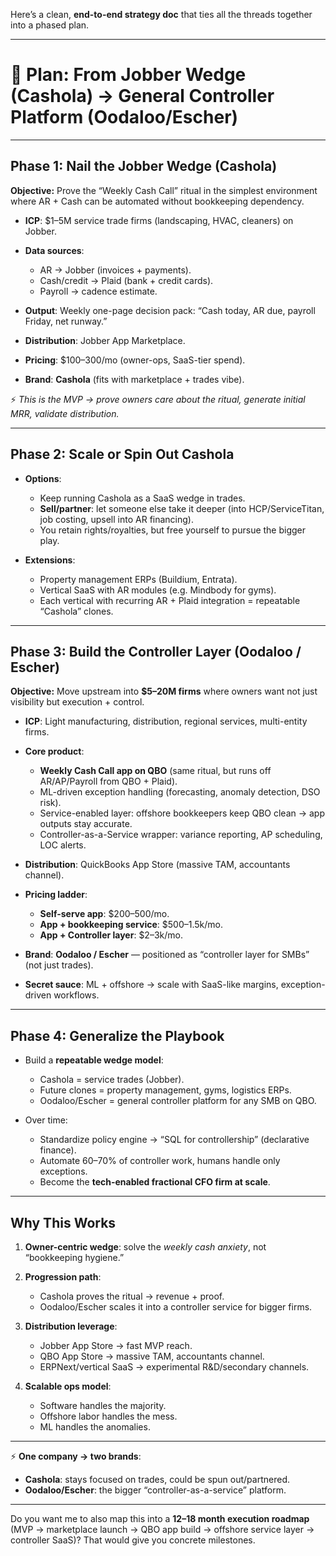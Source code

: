 Here’s a clean, **end-to-end strategy doc** that ties all the threads together into a phased plan.

---

# 🚀 Plan: From Jobber Wedge (Cashola) → General Controller Platform (Oodaloo/Escher)

---

## **Phase 1: Nail the Jobber Wedge (Cashola)**

**Objective:** Prove the “Weekly Cash Call” ritual in the simplest environment where AR + Cash can be automated without bookkeeping dependency.

* **ICP**: \$1–5M service trade firms (landscaping, HVAC, cleaners) on Jobber.
* **Data sources**:

  * AR → Jobber (invoices + payments).
  * Cash/credit → Plaid (bank + credit cards).
  * Payroll → cadence estimate.
* **Output**: Weekly one-page decision pack: “Cash today, AR due, payroll Friday, net runway.”
* **Distribution**: Jobber App Marketplace.
* **Pricing**: \$100–300/mo (owner-ops, SaaS-tier spend).
* **Brand**: **Cashola** (fits with marketplace + trades vibe).

⚡ *This is the MVP → prove owners care about the ritual, generate initial MRR, validate distribution.*

---

## **Phase 2: Scale or Spin Out Cashola**

* **Options**:

  * Keep running Cashola as a SaaS wedge in trades.
  * **Sell/partner**: let someone else take it deeper (into HCP/ServiceTitan, job costing, upsell into AR financing).
  * You retain rights/royalties, but free yourself to pursue the bigger play.

* **Extensions**:

  * Property management ERPs (Buildium, Entrata).
  * Vertical SaaS with AR modules (e.g. Mindbody for gyms).
  * Each vertical with recurring AR + Plaid integration = repeatable “Cashola” clones.

---

## **Phase 3: Build the Controller Layer (Oodaloo / Escher)**

**Objective:** Move upstream into **\$5–20M firms** where owners want not just visibility but execution + control.

* **ICP**: Light manufacturing, distribution, regional services, multi-entity firms.

* **Core product**:

  * **Weekly Cash Call app on QBO** (same ritual, but runs off AR/AP/Payroll from QBO + Plaid).
  * ML-driven exception handling (forecasting, anomaly detection, DSO risk).
  * Service-enabled layer: offshore bookkeepers keep QBO clean → app outputs stay accurate.
  * Controller-as-a-Service wrapper: variance reporting, AP scheduling, LOC alerts.

* **Distribution**: QuickBooks App Store (massive TAM, accountants channel).

* **Pricing ladder**:

  * **Self-serve app**: \$200–500/mo.
  * **App + bookkeeping service**: \$500–1.5k/mo.
  * **App + Controller layer**: \$2–3k/mo.

* **Brand**: **Oodaloo / Escher** — positioned as “controller layer for SMBs” (not just trades).

* **Secret sauce**: ML + offshore → scale with SaaS-like margins, exception-driven workflows.

---

## **Phase 4: Generalize the Playbook**

* Build a **repeatable wedge model**:

  * Cashola = service trades (Jobber).
  * Future clones = property management, gyms, logistics ERPs.
  * Oodaloo/Escher = general controller platform for any SMB on QBO.

* Over time:

  * Standardize policy engine → “SQL for controllership” (declarative finance).
  * Automate 60–70% of controller work, humans handle only exceptions.
  * Become the **tech-enabled fractional CFO firm at scale**.

---

## **Why This Works**

1. **Owner-centric wedge**: solve the *weekly cash anxiety*, not “bookkeeping hygiene.”
2. **Progression path**:

   * Cashola proves the ritual → revenue + proof.
   * Oodaloo/Escher scales it into a controller service for bigger firms.
3. **Distribution leverage**:

   * Jobber App Store → fast MVP reach.
   * QBO App Store → massive TAM, accountants channel.
   * ERPNext/vertical SaaS → experimental R\&D/secondary channels.
4. **Scalable ops model**:

   * Software handles the majority.
   * Offshore labor handles the mess.
   * ML handles the anomalies.

---

⚡ **One company → two brands**:

* **Cashola**: stays focused on trades, could be spun out/partnered.
* **Oodaloo/Escher**: the bigger “controller-as-a-service” platform.

---

Do you want me to also map this into a **12–18 month execution roadmap** (MVP → marketplace launch → QBO app build → offshore service layer → controller SaaS)? That would give you concrete milestones.
